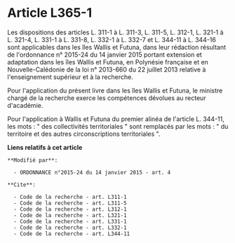 # Article L365-1

Les dispositions des articles L. 311-1 à L. 311-3, L. 311-5, L. 312-1, L. 321-1 à L. 321-4, L. 331-1 à L. 331-8, L. 332-1 à
L. 332-7 et L. 344-11 à L. 344-16 sont applicables dans les îles Wallis et Futuna, dans leur rédaction résultant de
l'ordonnance n° 2015-24 du 14 janvier 2015 portant extension et adaptation dans les îles Wallis et Futuna, en Polynésie
française et en Nouvelle-Calédonie de la loi n° 2013-660 du 22 juillet 2013 relative à l'enseignement supérieur et à la
recherche. 

Pour l'application du présent livre dans les îles Wallis et Futuna, le ministre chargé de la recherche exerce les compétences
dévolues au recteur d'académie.

Pour l'application à Wallis et Futuna du premier alinéa de l'article L. 344-11, les mots : " des collectivités territoriales
" sont remplacés par les mots : " du territoire et des autres circonscriptions territoriales ".

**Liens relatifs à cet article**

	**Modifié par**:

	  - ORDONNANCE n°2015-24 du 14 janvier 2015 - art. 4

	**Cite**:

	  - Code de la recherche - art. L311-1
	  - Code de la recherche - art. L311-5
	  - Code de la recherche - art. L312-1
	  - Code de la recherche - art. L321-1
	  - Code de la recherche - art. L331-1
	  - Code de la recherche - art. L332-1
	  - Code de la recherche - art. L344-11
